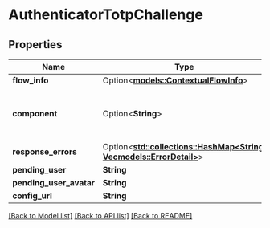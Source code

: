 # AuthenticatorTotpChallenge

## Properties

Name | Type | Description | Notes
------------ | ------------- | ------------- | -------------
**flow_info** | Option<[**models::ContextualFlowInfo**](ContextualFlowInfo.md)> |  | [optional]
**component** | Option<**String**> |  | [optional][default to ak-stage-authenticator-totp]
**response_errors** | Option<[**std::collections::HashMap<String, Vec<models::ErrorDetail>>**](Vec.md)> |  | [optional]
**pending_user** | **String** |  | 
**pending_user_avatar** | **String** |  | 
**config_url** | **String** |  | 

[[Back to Model list]](../README.md#documentation-for-models) [[Back to API list]](../README.md#documentation-for-api-endpoints) [[Back to README]](../README.md)


